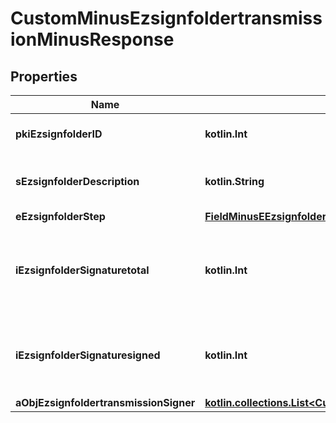 
# CustomMinusEzsignfoldertransmissionMinusResponse

## Properties
Name | Type | Description | Notes
------------ | ------------- | ------------- | -------------
**pkiEzsignfolderID** | **kotlin.Int** | The unique ID of the Ezsignfolder | 
**sEzsignfolderDescription** | **kotlin.String** | The description of the Ezsignfolder | 
**eEzsignfolderStep** | [**FieldMinusEEzsignfolderStep**](FieldMinusEEzsignfolderStep.md) |  | 
**iEzsignfolderSignaturetotal** | **kotlin.Int** | The number of total signatures that were requested in the Ezsignfolder | 
**iEzsignfolderSignaturesigned** | **kotlin.Int** | The number of signatures that were signed in the Ezsignfolder. | 
**aObjEzsignfoldertransmissionSigner** | [**kotlin.collections.List&lt;CustomMinusEzsignfoldertransmissionSignerMinusResponse&gt;**](CustomMinusEzsignfoldertransmissionSignerMinusResponse.md) |  | 



